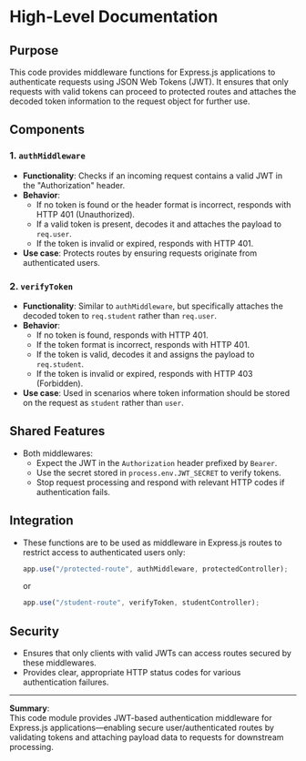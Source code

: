 # High-Level Documentation

## Purpose

This code provides middleware functions for Express.js applications to authenticate requests using JSON Web Tokens (JWT). It ensures that only requests with valid tokens can proceed to protected routes and attaches the decoded token information to the request object for further use.

## Components

### 1. `authMiddleware`
- **Functionality**: Checks if an incoming request contains a valid JWT in the "Authorization" header.
- **Behavior**:
  - If no token is found or the header format is incorrect, responds with HTTP 401 (Unauthorized).
  - If a valid token is present, decodes it and attaches the payload to `req.user`.
  - If the token is invalid or expired, responds with HTTP 401.
- **Use case**: Protects routes by ensuring requests originate from authenticated users.

### 2. `verifyToken`
- **Functionality**: Similar to `authMiddleware`, but specifically attaches the decoded token to `req.student` rather than `req.user`.
- **Behavior**:
  - If no token is found, responds with HTTP 401.
  - If the token format is incorrect, responds with HTTP 401.
  - If the token is valid, decodes it and assigns the payload to `req.student`.
  - If the token is invalid or expired, responds with HTTP 403 (Forbidden).
- **Use case**: Used in scenarios where token information should be stored on the request as `student` rather than `user`.

## Shared Features

- Both middlewares:
  - Expect the JWT in the `Authorization` header prefixed by `Bearer`.
  - Use the secret stored in `process.env.JWT_SECRET` to verify tokens.
  - Stop request processing and respond with relevant HTTP codes if authentication fails.

## Integration

- These functions are to be used as middleware in Express.js routes to restrict access to authenticated users only:
  ```typescript
  app.use("/protected-route", authMiddleware, protectedController);
  ```
  or
  ```typescript
  app.use("/student-route", verifyToken, studentController);
  ```

## Security

- Ensures that only clients with valid JWTs can access routes secured by these middlewares.
- Provides clear, appropriate HTTP status codes for various authentication failures.

---

**Summary**:  
This code module provides JWT-based authentication middleware for Express.js applications—enabling secure user/authenticated routes by validating tokens and attaching payload data to requests for downstream processing.
